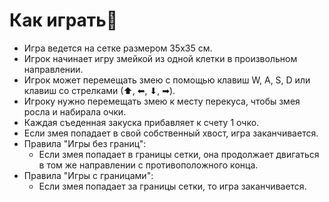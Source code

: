 # Как играть📕

- Игра ведется на сетке размером 35х35 см.
- Игрок начинает игру змейкой из одной клетки в произвольном направлении.
- Игрок может перемещать змею с помощью клавиш W, A, S, D или клавиш со стрелками (⬆, ⬅, ⬇, ➡).
- Игроку нужно перемещать змею к месту перекуса, чтобы змея росла и набирала очки.
- Каждая съеденная закуска прибавляет к счету 1 очко.
- Если змея попадает в свой собственный хвост, игра заканчивается.
- Правила "Игры без границ":
  - Если змея попадает в границы сетки, она продолжает двигаться в том же направлении с противоположного конца.
- Правила "Игры с границами":
  - Если змея попадает за границы сетки, то игра заканчивается.
